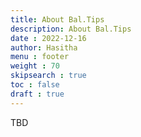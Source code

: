 ```yaml
---
title: About Bal.Tips
description: About Bal.Tips
date : 2022-12-16
author: Hasitha
menu : footer
weight : 70
skipsearch : true
toc : false
draft : true
---
```


TBD

